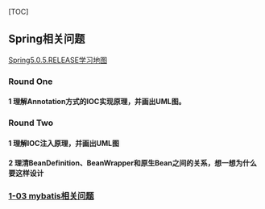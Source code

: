 [TOC]



## Spring相关问题

[Spring5.0.5.RELEASE学习地图]()

### Round One

#### 1 理解Annotation方式的IOC实现原理，并画出UML图。

### Round Two

#### 1 理解IOC注入原理，并画出UML图

#### 2 理清BeanDefinition、BeanWrapper和原生Bean之间的关系，想一想为什么要这样设计

### [1-03 mybatis相关问题](https://github.com/Maybrittnelson/technology-demo/tree/feature/1-03)


